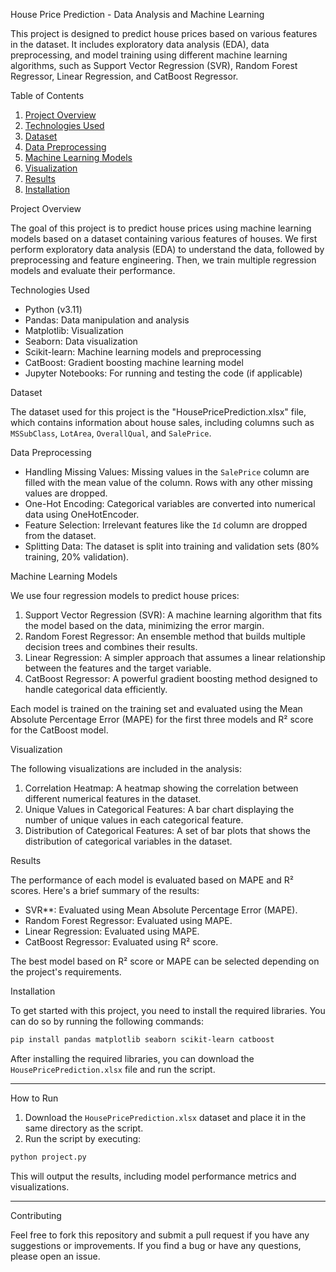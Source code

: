 House Price Prediction - Data Analysis and Machine Learning

This project is designed to predict house prices based on various features in the dataset. It includes exploratory data analysis (EDA), data preprocessing, and model training using different machine learning algorithms, such as Support Vector Regression (SVR), Random Forest Regressor, Linear Regression, and CatBoost Regressor.

Table of Contents

1. [Project Overview](project-overview)
2. [Technologies Used](technologies-used)
3. [Dataset](dataset)
4. [Data Preprocessing](data-preprocessing)
5. [Machine Learning Models](machine-learning-models)
6. [Visualization](visualization)
7. [Results](results)
8. [Installation](installation)

Project Overview

The goal of this project is to predict house prices using machine learning models based on a dataset containing various features of houses. We first perform exploratory data analysis (EDA) to understand the data, followed by preprocessing and feature engineering. Then, we train multiple regression models and evaluate their performance.

Technologies Used

- Python (v3.11)
- Pandas: Data manipulation and analysis
- Matplotlib: Visualization
- Seaborn: Data visualization
- Scikit-learn: Machine learning models and preprocessing
- CatBoost: Gradient boosting machine learning model
- Jupyter Notebooks: For running and testing the code (if applicable)

 Dataset

The dataset used for this project is the "HousePricePrediction.xlsx" file, which contains information about house sales, including columns such as `MSSubClass`, `LotArea`, `OverallQual`, and `SalePrice`.

Data Preprocessing

- Handling Missing Values: Missing values in the `SalePrice` column are filled with the mean value of the column. Rows with any other missing values are dropped.
- One-Hot Encoding: Categorical variables are converted into numerical data using OneHotEncoder.
- Feature Selection: Irrelevant features like the `Id` column are dropped from the dataset.
- Splitting Data: The dataset is split into training and validation sets (80% training, 20% validation).

 Machine Learning Models

We use four regression models to predict house prices:

1. Support Vector Regression (SVR): A machine learning algorithm that fits the model based on the data, minimizing the error margin.
2. Random Forest Regressor: An ensemble method that builds multiple decision trees and combines their results.
3. Linear Regression: A simpler approach that assumes a linear relationship between the features and the target variable.
4. CatBoost Regressor: A powerful gradient boosting method designed to handle categorical data efficiently.

Each model is trained on the training set and evaluated using the Mean Absolute Percentage Error (MAPE) for the first three models and R² score for the CatBoost model.

Visualization

The following visualizations are included in the analysis:

1. Correlation Heatmap: A heatmap showing the correlation between different numerical features in the dataset.
2. Unique Values in Categorical Features: A bar chart displaying the number of unique values in each categorical feature.
3. Distribution of Categorical Features: A set of bar plots that shows the distribution of categorical variables in the dataset.

 Results

The performance of each model is evaluated based on MAPE and R² scores. Here's a brief summary of the results:

- SVR**: Evaluated using Mean Absolute Percentage Error (MAPE).
- Random Forest Regressor: Evaluated using MAPE.
- Linear Regression: Evaluated using MAPE.
- CatBoost Regressor: Evaluated using R² score.

The best model based on R² score or MAPE can be selected depending on the project's requirements.

 Installation

To get started with this project, you need to install the required libraries. You can do so by running the following commands:

```bash
pip install pandas matplotlib seaborn scikit-learn catboost
```

After installing the required libraries, you can download the `HousePricePrediction.xlsx` file and run the script.

---

 How to Run

1. Download the `HousePricePrediction.xlsx` dataset and place it in the same directory as the script.
2. Run the script by executing:

```bash
python project.py
```

This will output the results, including model performance metrics and visualizations.

---

Contributing

Feel free to fork this repository and submit a pull request if you have any suggestions or improvements. If you find a bug or have any questions, please open an issue.

